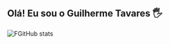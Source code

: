 ## Olá! Eu sou o Guilherme Tavares 🖐️

![FGitHub stats](https://github-readme-stats.vercel.app/api?username=GuilhermeTavares21&show_icons=true&theme=dracula&count_private=true)

